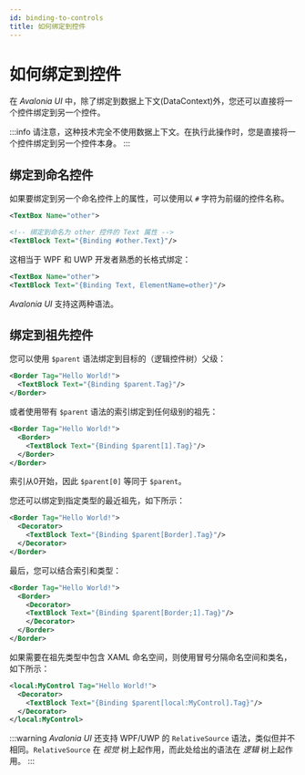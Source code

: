 ```yaml
---
id: binding-to-controls
title: 如何绑定到控件
---
```



# 如何绑定到控件

在 _Avalonia UI_ 中，除了绑定到数据上下文(DataContext)外，您还可以直接将一个控件绑定到另一个控件。

:::info
请注意，这种技术完全不使用数据上下文。在执行此操作时，您是直接将一个控件绑定到另一个控件本身。
:::

## 绑定到命名控件

如果要绑定到另一个命名控件上的属性，可以使用以 `#` 字符为前缀的控件名称。

```xml
<TextBox Name="other">

<!-- 绑定到命名为 other 控件的 Text 属性 -->
<TextBlock Text="{Binding #other.Text}"/>
```

这相当于 WPF 和 UWP 开发者熟悉的长格式绑定：

```xml
<TextBox Name="other">
<TextBlock Text="{Binding Text, ElementName=other}"/>
```

_Avalonia UI_ 支持这两种语法。

## 绑定到祖先控件

您可以使用 `$parent` 语法绑定到目标的（逻辑控件树）父级：

```xml
<Border Tag="Hello World!">
  <TextBlock Text="{Binding $parent.Tag}"/>
</Border>
```

或者使用带有 `$parent` 语法的索引绑定到任何级别的祖先：

```xml
<Border Tag="Hello World!">
  <Border>
    <TextBlock Text="{Binding $parent[1].Tag}"/>
  </Border>
</Border>
```

索引从0开始，因此 `$parent[0]` 等同于 `$parent`。

您还可以绑定到指定类型的最近祖先，如下所示：

```xml
<Border Tag="Hello World!">
  <Decorator>
    <TextBlock Text="{Binding $parent[Border].Tag}"/>
  </Decorator>
</Border>
```

最后，您可以结合索引和类型：

```xml
<Border Tag="Hello World!">
  <Border>
    <Decorator>
    <TextBlock Text="{Binding $parent[Border;1].Tag}"/>
    </Decorator>
  </Border>
</Border>
```

如果需要在祖先类型中包含 XAML 命名空间，则使用冒号分隔命名空间和类名，如下所示：

```xml
<local:MyControl Tag="Hello World!">
  <Decorator>
    <TextBlock Text="{Binding $parent[local:MyControl].Tag}"/>
  </Decorator>
</local:MyControl>
```

:::warning
_Avalonia UI_ 还支持 WPF/UWP 的 `RelativeSource` 语法，类似但并不相同。`RelativeSource` 在 _视觉_ 树上起作用，而此处给出的语法在 _逻辑_ 树上起作用。
:::
